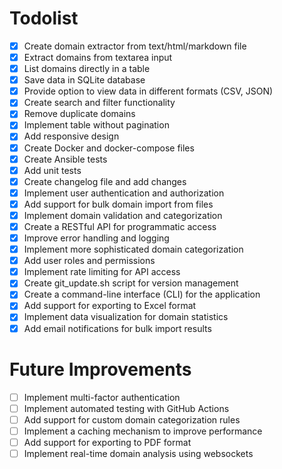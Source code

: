 # Todolist

- [x] Create domain extractor from text/html/markdown file
- [x] Extract domains from textarea input
- [x] List domains directly in a table
- [x] Save data in SQLite database
- [x] Provide option to view data in different formats (CSV, JSON)
- [x] Create search and filter functionality
- [x] Remove duplicate domains
- [x] Implement table without pagination
- [x] Add responsive design
- [x] Create Docker and docker-compose files
- [x] Create Ansible tests
- [x] Add unit tests
- [x] Create changelog file and add changes
- [x] Implement user authentication and authorization
- [x] Add support for bulk domain import from files
- [x] Implement domain validation and categorization
- [x] Create a RESTful API for programmatic access
- [x] Improve error handling and logging
- [x] Implement more sophisticated domain categorization
- [x] Add user roles and permissions
- [x] Implement rate limiting for API access
- [x] Create git_update.sh script for version management
- [x] Create a command-line interface (CLI) for the application
- [x] Add support for exporting to Excel format
- [x] Implement data visualization for domain statistics
- [x] Add email notifications for bulk import results

# Future Improvements
- [ ] Implement multi-factor authentication
- [ ] Implement automated testing with GitHub Actions
- [ ] Add support for custom domain categorization rules
- [ ] Implement a caching mechanism to improve performance
- [ ] Add support for exporting to PDF format
- [ ] Implement real-time domain analysis using websockets
